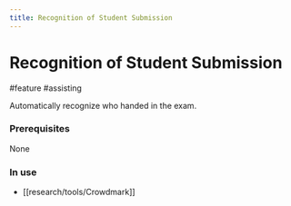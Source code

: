 ```yaml
---
title: Recognition of Student Submission
---
```


# Recognition of Student Submission

#feature #assisting

Automatically recognize who handed in the exam.

### Prerequisites

None

### In use

- [[research/tools/Crowdmark]]
